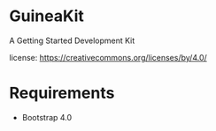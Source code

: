# GuineaKit
A Getting Started Development Kit

license: https://creativecommons.org/licenses/by/4.0/

# Requirements
* Bootstrap 4.0
